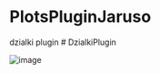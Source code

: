 # PlotsPluginJaruso
dzialki plugin
#   D z i a l k i P l u g i n 
 
 



![image](https://github.com/user-attachments/assets/4eae4c41-35ff-4bca-b882-0f3b41645e44)
